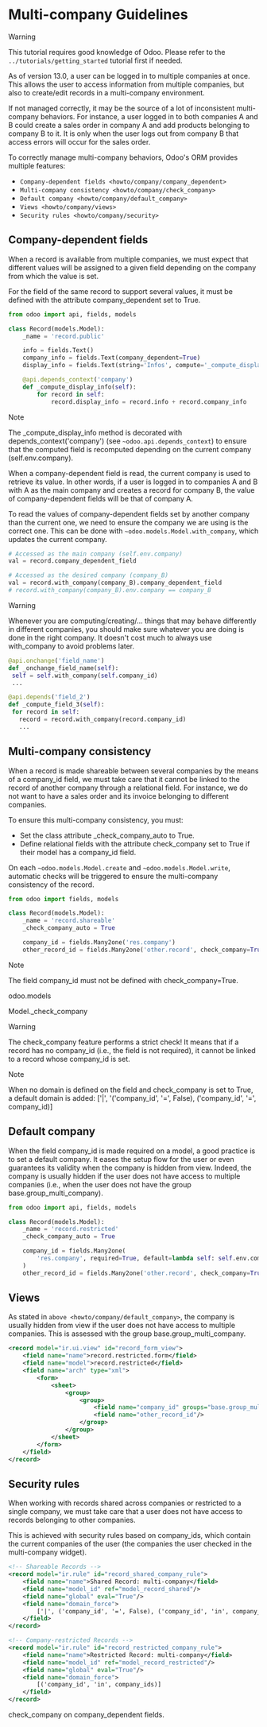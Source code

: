 # Multi-company Guidelines

> [!WARNING]
> This tutorial requires good knowledge of Odoo. Please refer to the
> `../tutorials/getting_started` tutorial first if needed.

As of version 13.0, a user can be logged in to multiple companies at
once. This allows the user to access information from multiple
companies, but also to create/edit records in a multi-company
environment.

If not managed correctly, it may be the source of a lot of inconsistent
multi-company behaviors. For instance, a user logged in to both
companies A and B could create a sales order in company A and add
products belonging to company B to it. It is only when the user logs out
from company B that access errors will occur for the sales order.

To correctly manage multi-company behaviors, Odoo's ORM provides
multiple features:

- `Company-dependent fields <howto/company/company_dependent>`
- `Multi-company consistency <howto/company/check_company>`
- `Default company <howto/company/default_company>`
- `Views <howto/company/views>`
- `Security rules <howto/company/security>`

## Company-dependent fields

When a record is available from multiple companies, we must expect that
different values will be assigned to a given field depending on the
company from which the value is set.

For the field of the same record to support several values, it must be
defined with the attribute
<span class="title-ref">company_dependent</span> set to
<span class="title-ref">True</span>.

``` python
from odoo import api, fields, models

class Record(models.Model):
    _name = 'record.public'

    info = fields.Text()
    company_info = fields.Text(company_dependent=True)
    display_info = fields.Text(string='Infos', compute='_compute_display_info')

    @api.depends_context('company')
    def _compute_display_info(self):
        for record in self:
            record.display_info = record.info + record.company_info
```

> [!NOTE]
> The <span class="title-ref">\_compute_display_info</span> method is
> decorated with
> <span class="title-ref">depends_context('company')</span> (see
> `~odoo.api.depends_context`) to ensure that the computed field is
> recomputed depending on the current company
> (<span class="title-ref">self.env.company</span>).

When a company-dependent field is read, the current company is used to
retrieve its value. In other words, if a user is logged in to companies
A and B with A as the main company and creates a record for company B,
the value of company-dependent fields will be that of company A.

To read the values of company-dependent fields set by another company
than the current one, we need to ensure the company we are using is the
correct one. This can be done with `~odoo.models.Model.with_company`,
which updates the current company.

``` python
# Accessed as the main company (self.env.company)
val = record.company_dependent_field

# Accessed as the desired company (company_B)
val = record.with_company(company_B).company_dependent_field
# record.with_company(company_B).env.company == company_B
```

> [!WARNING]
> Whenever you are computing/creating/... things that may behave
> differently in different companies, you should make sure whatever you
> are doing is done in the right company. It doesn't cost much to always
> use <span class="title-ref">with_company</span> to avoid problems
> later.
>
> ``` python
> @api.onchange('field_name')
> def _onchange_field_name(self):
>  self = self.with_company(self.company_id)
>  ...
>
> @api.depends('field_2')
> def _compute_field_3(self):
>  for record in self:
>    record = record.with_company(record.company_id)
>    ...
> ```

## Multi-company consistency

When a record is made shareable between several companies by the means
of a <span class="title-ref">company_id</span> field, we must take care
that it cannot be linked to the record of another company through a
relational field. For instance, we do not want to have a sales order and
its invoice belonging to different companies.

To ensure this multi-company consistency, you must:

- Set the class attribute
  <span class="title-ref">\_check_company_auto</span> to
  <span class="title-ref">True</span>.
- Define relational fields with the attribute
  <span class="title-ref">check_company</span> set to
  <span class="title-ref">True</span> if their model has a
  <span class="title-ref">company_id</span> field.

On each `~odoo.models.Model.create` and `~odoo.models.Model.write`,
automatic checks will be triggered to ensure the multi-company
consistency of the record.

``` python
from odoo import fields, models

class Record(models.Model):
    _name = 'record.shareable'
    _check_company_auto = True

    company_id = fields.Many2one('res.company')
    other_record_id = fields.Many2one('other.record', check_company=True)
```

> [!NOTE]
> The field <span class="title-ref">company_id</span> must not be
> defined with <span class="title-ref">check_company=True</span>.

<div class="currentmodule">

odoo.models

</div>

<div class="automethod">

Model.\_check_company

</div>

> [!WARNING]
> The <span class="title-ref">check_company</span> feature performs a
> strict check! It means that if a record has no
> <span class="title-ref">company_id</span> (i.e., the field is not
> required), it cannot be linked to a record whose
> <span class="title-ref">company_id</span> is set.

> [!NOTE]
> When no domain is defined on the field and
> <span class="title-ref">check_company</span> is set to
> <span class="title-ref">True</span>, a default domain is added:
> <span class="title-ref">\['\|', '('company_id', '=', False),
> ('company_id', '=', company_id)\]</span>

## Default company

When the field <span class="title-ref">company_id</span> is made
required on a model, a good practice is to set a default company. It
eases the setup flow for the user or even guarantees its validity when
the company is hidden from view. Indeed, the company is usually hidden
if the user does not have access to multiple companies (i.e., when the
user does not have the group
<span class="title-ref">base.group_multi_company</span>).

``` python
from odoo import api, fields, models

class Record(models.Model):
    _name = 'record.restricted'
    _check_company_auto = True

    company_id = fields.Many2one(
        'res.company', required=True, default=lambda self: self.env.company
    )
    other_record_id = fields.Many2one('other.record', check_company=True)
```

## Views

As stated in `above <howto/company/default_company>`, the company is
usually hidden from view if the user does not have access to multiple
companies. This is assessed with the group
<span class="title-ref">base.group_multi_company</span>.

``` xml
<record model="ir.ui.view" id="record_form_view">
    <field name="name">record.restricted.form</field>
    <field name="model">record.restricted</field>
    <field name="arch" type="xml">
        <form>
            <sheet>
                <group>
                    <group>
                        <field name="company_id" groups="base.group_multi_company"/>
                        <field name="other_record_id"/>
                    </group>
                </group>
            </sheet>
        </form>
    </field>
</record>
```

## Security rules

When working with records shared across companies or restricted to a
single company, we must take care that a user does not have access to
records belonging to other companies.

This is achieved with security rules based on
<span class="title-ref">company_ids</span>, which contain the current
companies of the user (the companies the user checked in the
multi-company widget).

``` xml
<!-- Shareable Records -->
<record model="ir.rule" id="record_shared_company_rule">
    <field name="name">Shared Record: multi-company</field>
    <field name="model_id" ref="model_record_shared"/>
    <field name="global" eval="True"/>
    <field name="domain_force">
        ['|', ('company_id', '=', False), ('company_id', 'in', company_ids)]
    </field>
</record>
```

``` xml
<!-- Company-restricted Records -->
<record model="ir.rule" id="record_restricted_company_rule">
    <field name="name">Restricted Record: multi-company</field>
    <field name="model_id" ref="model_record_restricted"/>
    <field name="global" eval="True"/>
    <field name="domain_force">
        [('company_id', 'in', company_ids)]
    </field>
</record>
```

<div class="todo">

check_company on company_dependent fields.

</div>
